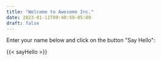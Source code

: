 ```yaml
---
title: "Welcome to Awesome Inc."
date: 2023-01-11T09:40:59-05:00
draft: false
---
```

Enter your name below and click on the button "Say Hello":

{{< sayHello >}}